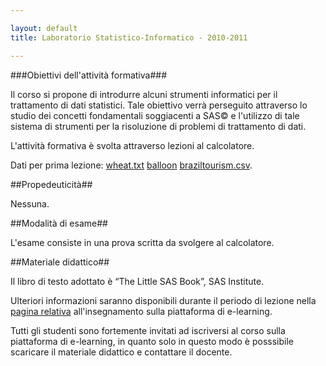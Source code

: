 ```yaml
---

layout: default
title: Laboratorio Statistico-Informatico - 2010-2011

---
```


###Obiettivi dell'attività formativa###

Il corso si propone di introdurre alcuni strumenti informatici per il  trattamento di dati statistici. Tale obiettivo verrà perseguito  attraverso lo studio dei concetti fondamentali soggiacenti a SAS© e  l'utilizzo di tale sistema di strumenti per la risoluzione di problemi  di trattamento di dati.

L'attività formativa è svolta attraverso lezioni al calcolatore.

Dati per prima lezione: <a href="http://www.statistica.unimib.it/%7Edellavedova/didattica/lab_statistico-informatico/Lezione01/wheat.txt">wheat.txt</a> <a href="http://www.statistica.unimib.it/%7Edellavedova/didattica/lab_statistico-informatico/Lezione01/balloon">balloon</a> <a href="http://www.statistica.unimib.it/%7Edellavedova/didattica/lab_statistico-informatico/Lezione01/braziltourism.csv">braziltourism.csv</a>.

##Propedeuticità##

Nessuna.

##Modalità di esame##

L'esame consiste in una prova scritta da svolgere al calcolatore.


##Materiale didattico##

Il libro di testo adottato è “The Little SAS Book”, SAS Institute.

Ulteriori informazioni saranno disponibili durante il periodo di lezione nella <a href="http://statistica.elearning.unimib.it/course/view.php?id=104">pagina relativa</a> all'insegnamento sulla piattaforma di e-learning.

Tutti gli studenti sono fortemente invitati ad iscriversi al corso sulla  piattaforma di e-learning, in quanto solo in questo modo è posssibile  scaricare il materiale didattico e contattare il docente.
